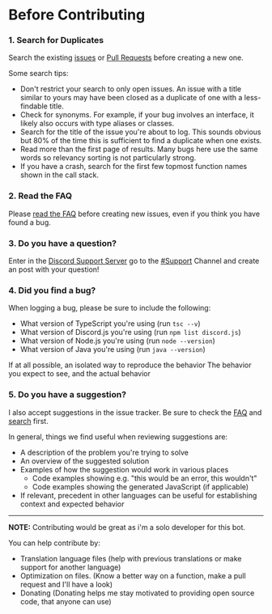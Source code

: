 # Before Contributing

### 1. Search for Duplicates

Search the existing [issues](https://github.com/NedcloarBR/N-D-B/issues) or [Pull Requests](https://github.com/NedcloarBR/N-D-B/pulls) before creating a new one.

Some search tips:

- Don't restrict your search to only open issues. An issue with a title similar to yours may have been closed as a duplicate of one with a less-findable title.
- Check for synonyms. For example, if your bug involves an interface, it likely also occurs with type aliases or classes.
- Search for the title of the issue you're about to log. This sounds obvious but 80% of the time this is sufficient to find a duplicate when one exists.
- Read more than the first page of results. Many bugs here use the same words so relevancy sorting is not particularly strong.
- If you have a crash, search for the first few topmost function names shown in the call stack.

### 2. Read the FAQ

Please [read the FAQ](https://github.com/NedcloarBR/N-D-B/blob/master/Docs/FAQ.md) before creating new issues, even if you think you have found a bug.

### 3. Do you have a question?

Enter in the [Discord Support Server](https://discord.gg/5CHARxbaRk) go to the [#Support](https://discord.com/channels/679066351456878633/1128728836247388190) Channel and create an post with your question!

### 4. Did you find a bug?

When logging a bug, please be sure to include the following:

- What version of TypeScript you're using (run `tsc --v`)
- What version of Discord.js you're using (run `npm list discord.js`)
- What version of Node.js you're using (run `node --version`)
- What version of Java you're using (run `java --version`)

If at all possible, an isolated way to reproduce the behavior
The behavior you expect to see, and the actual behavior

### 5. Do you have a suggestion?

I also accept suggestions in the issue tracker. Be sure to check the [FAQ](https://github.com/NedcloarBR/N-D-B/blob/master/Docs/FAQ.md) and [search](https://github.com/NedcloarBR/N-D-B/issues?utf8=%E2%9C%93&q=is%3Aissue) first.

In general, things we find useful when reviewing suggestions are:

- A description of the problem you're trying to solve
- An overview of the suggested solution
- Examples of how the suggestion would work in various places
  - Code examples showing e.g. "this would be an error, this wouldn't"
  - Code examples showing the generated JavaScript (if applicable)
- If relevant, precedent in other languages can be useful for establishing context and expected behavior

---

**NOTE:** Contributing would be great as i'm a solo developer for this bot.

You can help contribute by:

- Translation language files (help with previous translations or make support for another language)
- Optimization on files. (Know a better way on a function, make a pull request and I'll have a look)
- Donating (Donating helps me stay motivated to providing open source code, that anyone can use)
